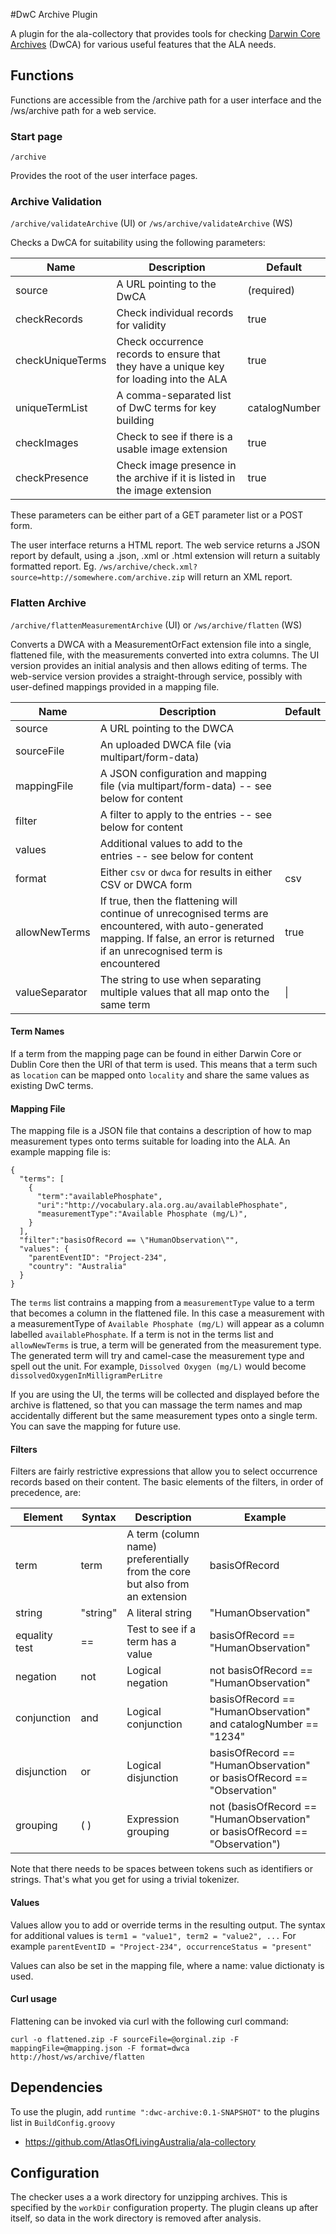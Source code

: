 #DwC Archive Plugin

A plugin for the ala-collectory that provides tools for
checking [Darwin Core Archives](http://www.gbif.org/resource/80636)
(DwCA) for various useful features that the ALA needs.
 

## Functions

Functions are accessible from the /archive path for a user interface
and the /ws/archive path for a web service.

### Start page

`/archive`

Provides the root of the user interface pages.

### Archive Validation

`/archive/validateArchive` (UI) or `/ws/archive/validateArchive` (WS)

Checks a DwCA for suitability using the following parameters:

|Name|Description|Default|
|----|-----------|-------|
|source|A URL pointing to the DwCA|(required)|
|checkRecords|Check individual records for validity|true|
|checkUniqueTerms|Check occurrence records to ensure that they have a unique key for loading into the ALA|true|
|uniqueTermList|A comma-separated list of DwC terms for key building|catalogNumber|
|checkImages|Check to see if there is a usable image extension|true|
|checkPresence|Check image presence in the archive if it is listed in the image extension|true|

These parameters can be either part of a GET parameter list or a POST form.

The user interface returns a HTML report. The web service returns a JSON report by default,
using a .json, .xml or .html extension will return a suitably formatted report.
Eg. `/ws/archive/check.xml?source=http://somewhere.com/archive.zip` will return an XML report.

### Flatten Archive

`/archive/flattenMeasurementArchive` (UI) or `/ws/archive/flatten` (WS)

Converts a DWCA with a MeasurementOrFact extension file into a single, flattened file, with the measurements
converted into extra columns.
The UI version provides an initial analysis and then allows editing of terms.
The web-service version provides a straight-through service, possibly with user-defined mappings provided in
a mapping file.

| Name | Description | Default |
| ---- | ----------- | ------- |
| source | A URL pointing to the DWCA | |
| sourceFile | An uploaded DWCA file (via multipart/form-data) | |
| mappingFile | A JSON configuration and mapping file (via multipart/form-data) -- see below for content | |
| filter | A filter to apply to the entries -- see below for content | |
| values | Additional values to add to the entries -- see below for content | |
| format | Either `csv` or `dwca` for results in either CSV or DWCA form | csv |
| allowNewTerms | If true, then the flattening will continue of unrecognised terms are encountered, with auto-generated mapping. If false, an error is returned if an unrecognised term is encountered | true | 
| valueSeparator | The string to use when separating multiple values that all map onto the same term | \| |

#### Term Names

If a term from the mapping page can be found in either Darwin Core or Dublin Core then the URI of that term is used.
This means that a term such as `location` can be mapped onto `locality` and share the same values as existing DwC terms.

#### Mapping File

The mapping file is a JSON file that contains a description of how to map measurement types onto terms suitable for loading into the ALA.
An example mapping file is:

```
{
  "terms": [
    {
      "term":"availablePhosphate",
      "uri":"http://vocabulary.ala.org.au/availablePhosphate",
      "measurementType":"Available Phosphate (mg/L)",
    }
  ],
  "filter":"basisOfRecord == \"HumanObservation\"",
  "values": {
    "parentEventID": "Project-234",
    "country": "Australia"
  }
}
```

The `terms` list contrains a mapping from a `measurementType` value to a term that becomes a column in the flattened file.
In this case a measurement with a measurementType of `Available Phosphate (mg/L)` will appear as a column labelled
`availablePhosphate`.
If a term is not in the terms list and `allowNewTerms` is true, a term will be generated from the measurement type.
The generated term will try and camel-case the measurement type and spell out the unit. For example,
`Dissolved Oxygen (mg/L)` would become `dissolvedOxygenInMilligramPerLitre`

If you are using the UI, the terms will be collected and displayed before the archive is flattened, so that you
can massage the term names and map accidentally different but the same measurement types onto a single term.
You can save the mapping for future use.

#### Filters

Filters are fairly restrictive expressions that allow you to select occurrence records based on their content.
The basic elements of the filters, in order of precedence, are:

| Element | Syntax | Description | Example |
| ------- | ------ | ----------- | ------- |
| term | term | A term (column name) preferentially from the core but also from an extension | basisOfRecord |
| string | "string" | A literal string | "HumanObservation" |
| equality test | == | Test to see if a term has a value | basisOfRecord == "HumanObservation" |
| negation | not | Logical negation | not basisOfRecord == "HumanObservation" |
| conjunction | and| Logical conjunction | basisOfRecord == "HumanObservation" and catalogNumber == "1234" |
| disjunction | or | Logical disjunction | basisOfRecord == "HumanObservation" or basisOfRecord == "Observation" |
| grouping | ( ) | Expression grouping | not (basisOfRecord == "HumanObservation" or basisOfRecord == "Observation") |

Note that there needs to be spaces between tokens such as identifiers or strings.
That's what you get for using a trivial tokenizer.

#### Values

Values allow you to add or override terms in the resulting output.
The syntax for additional values is `term1 = "value1", term2 = "value2", ...`
For example `parentEventID = "Project-234", occurrenceStatus = "present"`

Values can also be set in the mapping file, where a name: value dictionaty is used.

#### Curl usage

Flattening can be invoked via curl with the following curl command:

`curl -o flattened.zip -F sourceFile=@orginal.zip -F mappingFile=@mapping.json -F format=dwca http://host/ws/archive/flatten`

## Dependencies

To use the plugin, add `runtime ":dwc-archive:0.1-SNAPSHOT"` to the plugins list in `BuildConfig.groovy`

* https://github.com/AtlasOfLivingAustralia/ala-collectory

## Configuration

The checker uses a a work directory for unzipping archives.
This is specified by the `workDir` configuration property.
The plugin cleans up after itself, so data in the work directory is removed
after analysis.